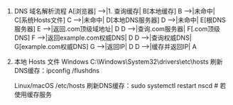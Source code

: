 1. DNS 域名解析流程
    A[浏览器] -->|1. 查询缓存| B[本地缓存]
    B -->|未命中| C[系统Hosts文件]
    C -->|未命中| D[本地DNS服务器]
    D -->|未命中| E[根DNS服务器]
    E -->|返回.com顶级域地址| D
    D -->|查询.com服务器| F[.com顶级DNS]
    F -->|返回example.com权威DNS| D
    D -->|查询权威DNS| G[example.com权威DNS]
    G -->|返回IP| D
    D -->|缓存并返回IP| A

2. 本地 Hosts 文件
    Windows	C:\Windows\System32\drivers\etc\hosts
    刷新DNS缓存：ipconfig /flushdns

    Linux/macOS	/etc/hosts
    刷新DNS缓存：sudo systemctl restart nscd  # 若使用缓存服务